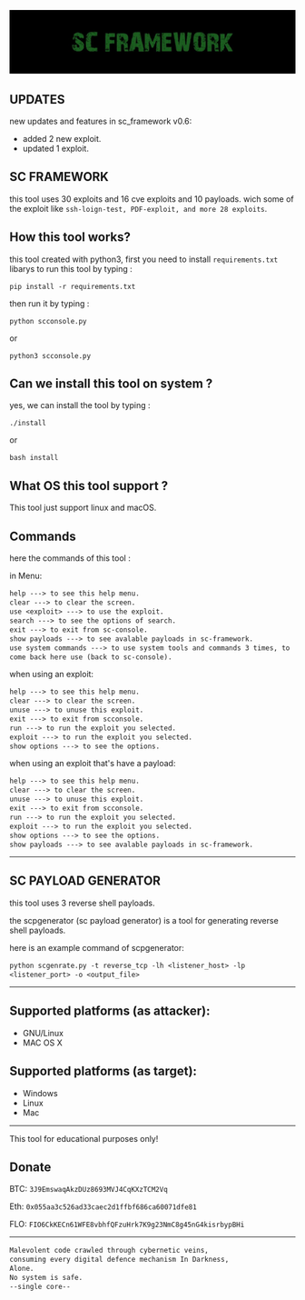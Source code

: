 ![SC Framework Banner](images/scbanner.jpg)

UPDATES
-

new updates and features in sc_framework v0.6:

- added 2 new exploit.
- updated 1 exploit.



SC FRAMEWORK
-

this tool uses 30 exploits and 16 cve exploits and 10 payloads.
wich some of the exploit like `ssh-loign-test, PDF-exploit, and more 28 exploits`.

How this tool works?
-

this tool created with python3, first you need to install `requirements.txt` libarys to run this tool
by typing :

```
pip install -r requirements.txt
```

then run it by typing :

```
python scconsole.py
```
or
```
python3 scconsole.py
```

Can we install this tool on system ?
-

yes, we can install the tool by typing :

```
./install
```
or
```
bash install
```

What OS this tool support ?
-

This tool just support linux and macOS.

Commands
-

here the commands of this tool :

in Menu:
```
help ---> to see this help menu.
clear ---> to clear the screen.
use <exploit> ---> to use the exploit.
search ---> to see the options of search.
exit ---> to exit from sc-console.
show payloads ---> to see avalable payloads in sc-framework.
use system commands ---> to use system tools and commands 3 times, to come back here use (back to sc-console).
```
when using an exploit:
```
help ---> to see this help menu.
clear ---> to clear the screen.
unuse ---> to unuse this exploit.
exit ---> to exit from scconsole.
run ---> to run the exploit you selected.
exploit ---> to run the exploit you selected.
show options ---> to see the options.
```
when using an exploit that's have a payload:
```
help ---> to see this help menu.
clear ---> to clear the screen.
unuse ---> to unuse this exploit.
exit ---> to exit from scconsole.
run ---> to run the exploit you selected.
exploit ---> to run the exploit you selected.
show options ---> to see the options.
show payloads ---> to see avalable payloads in sc-framework.
```

-------------------------------------------------------------------------

SC PAYLOAD GENERATOR
-

this tool uses 3 reverse shell payloads.

the scpgenerator (sc payload generator) is a tool for generating reverse shell payloads.

here is an example command of scpgenerator:

```
python scgenrate.py -t reverse_tcp -lh <listener_host> -lp <listener_port> -o <output_file>
```


-------------------------------------------------------------------------

Supported platforms (as attacker):
-

- GNU/Linux
- MAC OS X


Supported platforms (as target):
-

- Windows
- Linux
- Mac

-------------------------------------------------------------------------

This tool for educational purposes only! 

Donate
-

BTC: `3J9EmswaqAkzDUz8693MVJ4CqKXzTCM2Vq`

Eth: `0x055aa3c526ad33caec2d1ffbf686ca60071dfe81`

FLO: `FIO6CkKECn61WFE8vbhfQFzuHrk7K9g23NmC8g45nG4kisrbypBHi`

-------------------------------------------------------------------------


```
Malevolent code crawled through cybernetic veins,
consuming every digital defence mechanism In Darkness,
Alone.
No system is safe.
--single core--
```
